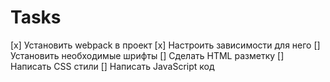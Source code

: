 # Tasks
[x] Установить webpack в проект
[x] Настроить зависимости для него
[] Установить необходимые шрифты
[] Сделать HTML разметку
[] Написать CSS стили
[] Написать JavaScript код